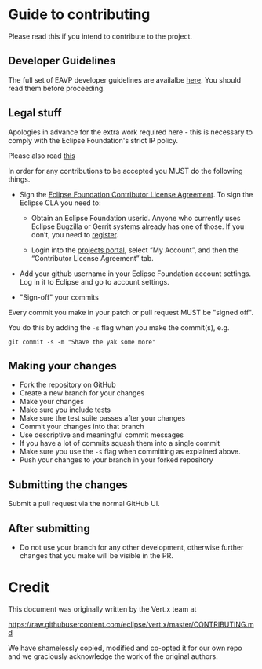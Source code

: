 # Guide to contributing

Please read this if you intend to contribute to the project.

## Developer Guidelines

The full set of EAVP developer guidelines are availalbe [here](https://wiki.eclipse.org/ICE_Developer_Documentation). You should read them before proceeding.

## Legal stuff

Apologies in advance for the extra work required here - this is necessary to comply with the Eclipse Foundation's
strict IP policy.

Please also read [this](http://wiki.eclipse.org/Development_Resources/Contributing_via_Git)

In order for any contributions to be accepted you MUST do the following things.

* Sign the [Eclipse Foundation Contributor License Agreement](http://www.eclipse.org/legal/CLA.php).
To sign the Eclipse CLA you need to:

  * Obtain an Eclipse Foundation userid. Anyone who currently uses Eclipse Bugzilla or Gerrit systems already has one of those.
If you don’t, you need to [register](https://dev.eclipse.org/site_login/createaccount.php).

  * Login into the [projects portal](https://projects.eclipse.org/), select “My Account”, and then the “Contributor License Agreement” tab.

* Add your github username in your Eclipse Foundation account settings. Log in it to Eclipse and go to account settings.

* "Sign-off" your commits

Every commit you make in your patch or pull request MUST be "signed off".

You do this by adding the `-s` flag when you make the commit(s), e.g.

    git commit -s -m "Shave the yak some more"

## Making your changes

* Fork the repository on GitHub
* Create a new branch for your changes
* Make your changes
* Make sure you include tests
* Make sure the test suite passes after your changes
* Commit your changes into that branch
* Use descriptive and meaningful commit messages
* If you have a lot of commits squash them into a single commit
* Make sure you use the `-s` flag when committing as explained above.
* Push your changes to your branch in your forked repository

## Submitting the changes

Submit a pull request via the normal GitHub UI.
 
## After submitting

* Do not use your branch for any other development, otherwise further changes that you make will be visible in the PR.

# Credit

This document was originally written by the Vert.x team at

https://raw.githubusercontent.com/eclipse/vert.x/master/CONTRIBUTING.md

We have shamelessly copied, modified and co-opted it for our own repo and we
graciously acknowledge the work of the original authors.
